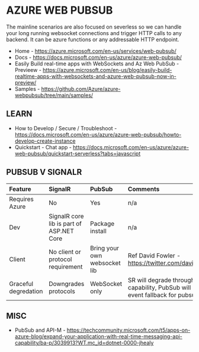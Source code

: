 # AZURE WEB PUBSUB

The mainline scenarios are also focused on severless so we can handle your long running websocket connections and trigger HTTP calls to any backend. It can be azure functions or any addressable HTTP endpoint.

* Home - https://azure.microsoft.com/en-us/services/web-pubsub/
* Docs - https://docs.microsoft.com/en-us/azure/azure-web-pubsub/
* Easily Build real-time apps with WebSockets and Az Web PubSub - Previeew - https://azure.microsoft.com/en-us/blog/easily-build-realtime-apps-with-websockets-and-azure-web-pubsub-now-in-preview/
* Samples - https://github.com/Azure/azure-webpubsub/tree/main/samples/

## LEARN

* How to Develop / Secure / Troubleshoot - https://docs.microsoft.com/en-us/azure/azure-web-pubsub/howto-develop-create-instance
* Quickstart - Chat app - https://docs.microsoft.com/en-us/azure/azure-web-pubsub/quickstart-serverless?tabs=javascript

## PUBSUB V SIGNALR

| Feature | SignalR | PubSub | Comments |
| :-- | :-- |:-- |:-- |
| Requires Azure | No | Yes | n/a |
| Dev | SignalR core lib is part of ASP.NET Core | Package install | n/a | 
| Client | No client or protocol requirement | Bring your own websocket lib | Ref David Fowler - https://twitter.com/davidfowl/status/1387885009625780228 |
| Graceful degredation | Downgrades protocols | WebSocket only | SR will degrade through various protocols depending on client capability, PubSub will not.  No long polling or server sent event fallback for pubsub.  Pure web socket. |

## MISC

* PubSub and API-M - https://techcommunity.microsoft.com/t5/apps-on-azure-blog/expand-your-application-with-real-time-messaging-api-capability/ba-p/3039913?WT.mc_id=dotnet-0000-jhealy

